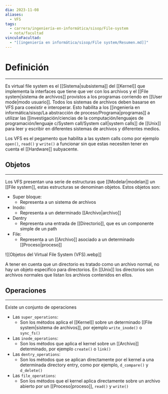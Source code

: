 ```yaml
---
dia: 2023-11-08
aliases:
  - VFS
tags:
  - carrera/ingeniería-en-informática/sisop/File-system
  - nota/facultad
vinculoFacultad:
  - "[[ingeniería en informática/sisop/File system/Resumen.md]]"
---
```

# Definición
---
Es virtual file system es el [[Sistema|subsistema]] del [[Kernel]] que implementa la interfaces que tiene que ver con los archivos y el [[File system|sistema de archivos]] provistos a los programas corriendo en [[User mode|modo usuario]]. Todos los sistemas de archivos deben basarse en VFS para coexistir e interoperar. Esto habilita a los [[ingeniería en informática/sisop/La abstracción de proceso/Programa|programas]] a utilizar las [[investigación/ciencias de la computación/lenguajes de programación/lenguaje c/System call/System call|system calls]] de [[Unix]] para leer y escribir en diferentes sistemas de archivos y diferentes medios.

Los VFS es el pegamento que habilita a las system calls como por ejemplo `open()`, `read()` y `write()` a funcionar sin que estas necesiten tener en cuenta el [[Hardware]] subyacente.

## Objetos
---
Los VFS presentan una serie de estructuras que [[Modelar|modelan]] un [[File system]], estas estructuras se denominan objetos. Estos objetos son:
* Super bloque:
	* Representa a un sistema de archivos
* Inodo:
	* Representa a un determinado [[Archivo|archivo]]
* Dentry
	* Representa una entrada de [[Directorio]], que es un componente simple de un path
* File:
	* Representa a un [[Archivo]] asociado a un determinado [[Proceso|proceso]] 

![[Objetos del Virtual File System (VFS).webp]]

A tener en cuenta que un directorio es tratado como un archivo normal, no hay un objeto especifico para directorios. En [[Unix]] los directorios son archivos normales que listan los archivos contenidos en ellos.

## Operaciones
---
Existe un conjunto de operaciones
* Las `super_operations`:
	* Son los métodos aplica el [[Kernel]] sobre un determinado [[File system|sistema de archivos]], por ejemplo `write_inode()` o `sync_fs()`
* Las `inode_operations`:
	* Son los métodos que aplica el kernel sobre un [[Archivo]] determinado, por ejemplo `create()` o `link()`
* Las `dentry_operations`:
	* Son los métodos que se aplican directamente por el kernel a una determinada directory entry, como por ejemplo, `d_compare()` y `d_delete()`
* Las `file_operations`:
	* Son los métodos que el kernel aplica directamente sobre un archivo abierto por un [[Proceso|proceso]], `read()` y `write()`
